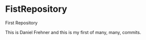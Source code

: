 # FistRepository
First Repository

This is Daniel Frehner and this is my first of many, many, commits.
